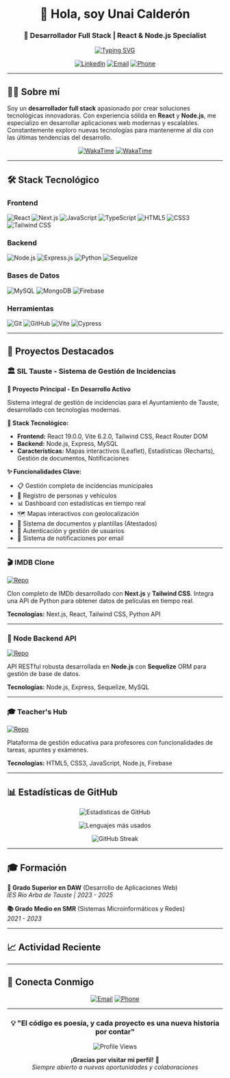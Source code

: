 <div align="center">

# 👋 Hola, soy Unai Calderón

### 🚀 Desarrollador Full Stack | React & Node.js Specialist

[![Typing SVG](https://readme-typing-svg.herokuapp.com?font=Fira+Code&pause=1000&color=36BCF7&center=true&vCenter=true&width=435&lines=Desarrollador+Full+Stack;React+%26+Node.js+Expert;Siempre+aprendiendo+nuevas+tecnolog%C3%ADas)](https://git.io/typing-svg)

[![LinkedIn](https://img.shields.io/badge/LinkedIn-0077B5?style=for-the-badge&logo=linkedin&logoColor=white)](https://linkedin.com/in/unai-calderon)
[![Email](https://img.shields.io/badge/Email-D14836?style=for-the-badge&logo=gmail&logoColor=white)](mailto:unaicc2003@gmail.com)
[![Phone](https://img.shields.io/badge/Phone-25D366?style=for-the-badge&logo=whatsapp&logoColor=white)](tel:+34643321774)

</div>

---

## 🧑‍💻 Sobre mí

Soy un **desarrollador full stack** apasionado por crear soluciones tecnológicas innovadoras. Con experiencia sólida en **React** y **Node.js**, me especializo en desarrollar aplicaciones web modernas y escalables. Constantemente exploro nuevas tecnologías para mantenerme al día con las últimas tendencias del desarrollo.

<div align="center">

[![WakaTime](https://wakatime.com/badge/github/unaiccz/Proyecto-ec-diw.svg)](https://wakatime.com/badge/github/unaiccz/Proyecto-ec-diw)
[![WakaTime](https://wakatime.com/badge/github/unaiccz/Clase_react_Blue_Edition.svg)](https://wakatime.com/badge/github/unaiccz/Clase_react_Blue_Edition)

</div>

---

## 🛠️ Stack Tecnológico

### Frontend
![React](https://img.shields.io/badge/React-20232A?style=for-the-badge&logo=react&logoColor=61DAFB)
![Next.js](https://img.shields.io/badge/Next.js-000000?style=for-the-badge&logo=next.js&logoColor=white)
![JavaScript](https://img.shields.io/badge/JavaScript-F7DF1E?style=for-the-badge&logo=javascript&logoColor=black)
![TypeScript](https://img.shields.io/badge/TypeScript-007ACC?style=for-the-badge&logo=typescript&logoColor=white)
![HTML5](https://img.shields.io/badge/HTML5-E34F26?style=for-the-badge&logo=html5&logoColor=white)
![CSS3](https://img.shields.io/badge/CSS3-1572B6?style=for-the-badge&logo=css3&logoColor=white)
![Tailwind CSS](https://img.shields.io/badge/Tailwind_CSS-38B2AC?style=for-the-badge&logo=tailwind-css&logoColor=white)

### Backend
![Node.js](https://img.shields.io/badge/Node.js-43853D?style=for-the-badge&logo=node.js&logoColor=white)
![Express.js](https://img.shields.io/badge/Express.js-404D59?style=for-the-badge&logo=express&logoColor=white)
![Python](https://img.shields.io/badge/Python-3776AB?style=for-the-badge&logo=python&logoColor=white)
![Sequelize](https://img.shields.io/badge/Sequelize-52B0E7?style=for-the-badge&logo=sequelize&logoColor=white)

### Bases de Datos
![MySQL](https://img.shields.io/badge/MySQL-00000F?style=for-the-badge&logo=mysql&logoColor=white)
![MongoDB](https://img.shields.io/badge/MongoDB-4EA94B?style=for-the-badge&logo=mongodb&logoColor=white)
![Firebase](https://img.shields.io/badge/Firebase-039BE5?style=for-the-badge&logo=firebase&logoColor=white)

### Herramientas
![Git](https://img.shields.io/badge/Git-F05032?style=for-the-badge&logo=git&logoColor=white)
![GitHub](https://img.shields.io/badge/GitHub-100000?style=for-the-badge&logo=github&logoColor=white)
![Vite](https://img.shields.io/badge/Vite-646CFF?style=for-the-badge&logo=vite&logoColor=white)
![Cypress](https://img.shields.io/badge/Cypress-17202C?style=for-the-badge&logo=cypress&logoColor=white)

---

## 🌟 Proyectos Destacados

### 🏛️ SIL Tauste - Sistema de Gestión de Incidencias
**🚧 Proyecto Principal - En Desarrollo Activo**

Sistema integral de gestión de incidencias para el Ayuntamiento de Tauste, desarrollado con tecnologías modernas.

**🔧 Stack Tecnológico:**
- **Frontend:** React 19.0.0, Vite 6.2.0, Tailwind CSS, React Router DOM
- **Backend:** Node.js, Express, MySQL
- **Características:** Mapas interactivos (Leaflet), Estadísticas (Recharts), Gestión de documentos, Notificaciones

**✨ Funcionalidades Clave:**
- 📋 Gestión completa de incidencias municipales
- 👥 Registro de personas y vehículos
- 📊 Dashboard con estadísticas en tiempo real
- 🗺️ Mapas interactivos con geolocalización
- 📄 Sistema de documentos y plantillas (Atestados)
- 🔐 Autenticación y gestión de usuarios
- 📧 Sistema de notificaciones por email

---

### 🎬 IMDB Clone
[![Repo](https://img.shields.io/badge/GitHub-Repo-blue?style=for-the-badge&logo=github)](https://github.com/unaiccz/idmb)

Clon completo de IMDb desarrollado con **Next.js** y **Tailwind CSS**. Integra una API de Python para obtener datos de películas en tiempo real.

**Tecnologías:** Next.js, React, Tailwind CSS, Python API

---

### 🔧 Node Backend API
[![Repo](https://img.shields.io/badge/GitHub-Repo-blue?style=for-the-badge&logo=github)](https://github.com/unaiccz/node_backend)

API RESTful robusta desarrollada en **Node.js** con **Sequelize** ORM para gestión de base de datos.

**Tecnologías:** Node.js, Express, Sequelize, MySQL

---

### 🎓 Teacher's Hub
[![Repo](https://img.shields.io/badge/GitHub-Repo-blue?style=for-the-badge&logo=github)](https://github.com/unaiccz/Proyecto-ec-diw)

Plataforma de gestión educativa para profesores con funcionalidades de tareas, apuntes y exámenes.

**Tecnologías:** HTML5, CSS3, JavaScript, Node.js, Firebase

---

## 📊 Estadísticas de GitHub

<div align="center">

![Estadísticas de GitHub](https://github-readme-stats.vercel.app/api?username=unaiccz&show_icons=true&theme=radical&hide_border=true&bg_color=0D1117)

![Lenguajes más usados](https://github-readme-stats.vercel.app/api/top-langs/?username=unaiccz&layout=compact&theme=radical&hide_border=true&bg_color=0D1117)

![GitHub Streak](https://github-readme-streak-stats.herokuapp.com/?user=unaiccz&theme=radical&hide_border=true&background=0D1117)

</div>

---

## 🎓 Formación

**🎯 Grado Superior en DAW** (Desarrollo de Aplicaciones Web)  
*IES Río Arba de Tauste | 2023 - 2025*

**📚 Grado Medio en SMR** (Sistemas Microinformáticos y Redes)  
*2021 - 2023*

---

## 📈 Actividad Reciente

<!--START_SECTION:activity-->
<!--END_SECTION:activity-->

---

## 🤝 Conecta Conmigo

<div align="center">

[![Email](https://img.shields.io/badge/unaicc2003@gmail.com-D14836?style=for-the-badge&logo=gmail&logoColor=white)](mailto:unaicc2003@gmail.com)
[![Phone](https://img.shields.io/badge/+34_643_321_774-25D366?style=for-the-badge&logo=whatsapp&logoColor=white)](tel:+34643321774)

</div>

---

<div align="center">

### 💡 "El código es poesía, y cada proyecto es una nueva historia por contar"

![Profile Views](https://komarev.com/ghpvc/?username=unaiccz&color=blueviolet&style=for-the-badge)

**¡Gracias por visitar mi perfil!** 🚀  
*Siempre abierto a nuevas oportunidades y colaboraciones*

</div>